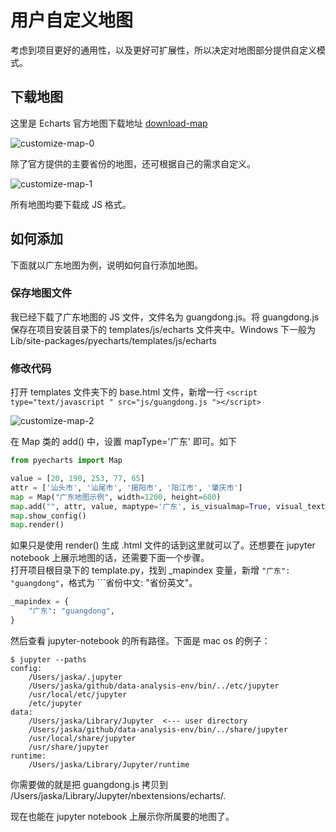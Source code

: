# 用户自定义地图

考虑到项目更好的通用性，以及更好可扩展性，所以决定对地图部分提供自定义模式。

## 下载地图

这里是 Echarts 官方地图下载地址 [download-map](http://echarts.baidu.com/download-map.html)

![customize-map-0](https://github.com/chenjiandongx/pyecharts/blob/master/images/customize-map-0.png)

除了官方提供的主要省份的地图，还可根据自己的需求自定义。

![customize-map-1](https://github.com/chenjiandongx/pyecharts/blob/master/images/customize-map-1.png)

所有地图均要下载成 JS 格式。


## 如何添加
下面就以广东地图为例，说明如何自行添加地图。

### 保存地图文件
我已经下载了广东地图的 JS 文件，文件名为 guangdong.js。将 guangdong.js 保存在项目安装目录下的 templates/js/echarts 文件夹中。Windows 下一般为 Lib/site-packages/pyecharts/templates/js/echarts

### 修改代码
打开 templates 文件夹下的 base.html 文件，新增一行 ```<script type="text/javascript " src="js/guangdong.js "></script>```

![customize-map-2](https://github.com/chenjiandongx/pyecharts/blob/master/images/customize-map-2.png)

在 Map 类的 add() 中，设置 mapType='广东' 即可。如下
```python
from pyecharts import Map

value = [20, 190, 253, 77, 65]
attr = ['汕头市', '汕尾市', '揭阳市', '阳江市', '肇庆市']
map = Map("广东地图示例", width=1200, height=600)
map.add("", attr, value, maptype='广东', is_visualmap=True, visual_text_color='#000')
map.show_config()
map.render()
```

如果只是使用 render() 生成 .html 文件的话到这里就可以了。还想要在 jupyter notebook 上展示地图的话，还需要下面一个步骤。  
打开项目根目录下的 template.py，找到 _mapindex 变量，新增 ```"广东": "guangdong"```，格式为 ```省份中文: "省份英文"。

```python
_mapindex = {
    "广东": "guangdong",
}
```

然后查看 jupyter-notebook 的所有路径。下面是 mac os 的例子：

```
$ jupyter --paths
config:
    /Users/jaska/.jupyter
    /Users/jaska/github/data-analysis-env/bin/../etc/jupyter
    /usr/local/etc/jupyter
    /etc/jupyter
data:
    /Users/jaska/Library/Jupyter  <--- user directory
    /Users/jaska/github/data-analysis-env/bin/../share/jupyter
    /usr/local/share/jupyter
    /usr/share/jupyter
runtime:
    /Users/jaska/Library/Jupyter/runtime
```

你需要做的就是把 guangdong.js 拷贝到 /Users/jaska/Library/Jupyter/nbextensions/echarts/.

现在也能在 jupyter notebook 上展示你所属要的地图了。